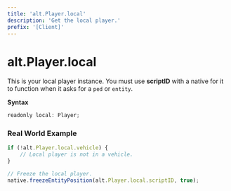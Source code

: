 ```yaml
---
title: 'alt.Player.local'
description: 'Get the local player.'
prefix: '[Client]'
---
```


# alt.Player.local

This is your local player instance. You must use **scriptID** with a native for it to function when it asks for a `ped` or `entity`.

**Syntax**

```js
readonly local: Player;
```

### Real World Example

```js
if (!alt.Player.local.vehicle) {
    // Local player is not in a vehicle.
}

// Freeze the local player.
native.freezeEntityPosition(alt.Player.local.scriptID, true);
```
